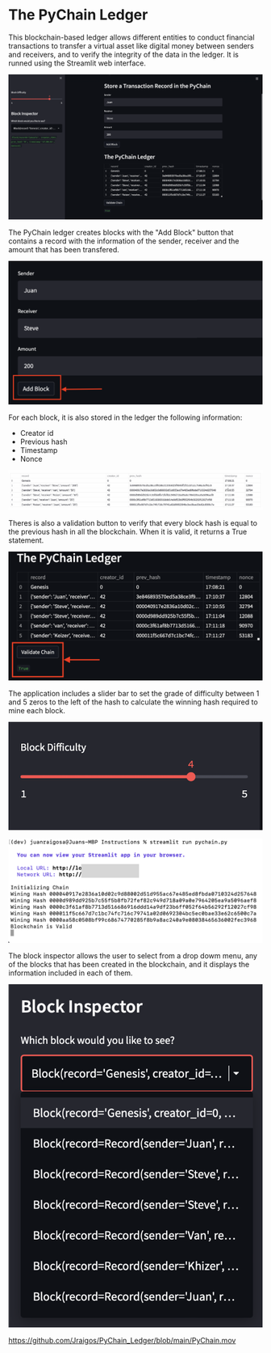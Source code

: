 # The PyChain Ledger

This blockchain-based ledger allows different entities to conduct financial transactions to transfer a virtual asset like digital money between senders and receivers, and to verify the integrity of the data in the ledger.
It is runned using the Streamlit web interface.

![PyChain](PyChain.png)


The PyChain ledger creates blocks with the "Add Block" button  that contains a record with the information of the sender, receiver and the amount that has been transfered.

![Add blocks](add_block.png)

For each block, it is also stored in the ledger the following information: 
- Creator id 
- Previous hash
- Timestamp 
- Nonce

![Records](Records.png)

Theres is also a validation button to verify that every block hash is equal to the previous hash in all the blockchain. When it is valid, it returns a True statement.

![Validation](validate.png)

The application includes a slider bar to set the grade of difficulty between 1 and 5 zeros to the left of the hash to calculate the winning hash required to mine each block.

![slider bar](difficulty.png)

![Winning Hash](Winning_hash.png)

The block inspector allows the user to select from a drop dowm menu, any of the blocks that has been created in the blockchain, and it displays the information included in each of them. 

![Block Inspector](block_inspector.png)


https://github.com/Jraigos/PyChain_Ledger/blob/main/PyChain.mov

